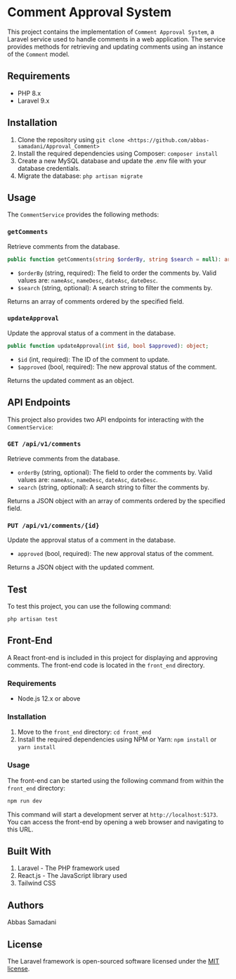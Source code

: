 
# Comment Approval System

This project contains the implementation of `Comment Approval System`, a Laravel service used to handle comments in a web application. The service provides methods for retrieving and updating comments using an instance of the `Comment` model.

## Requirements

- PHP 8.x
- Laravel 9.x

## Installation

1. Clone the repository using `git clone <https://github.com/abbas-samadani/Approval_Comment>`
2. Install the required dependencies using Composer: `composer install`
3. Create a new MySQL database and update the .env file with your database credentials.
4. Migrate the database: `php artisan migrate`

## Usage

The `CommentService` provides the following methods:

### `getComments`

Retrieve comments from the database.

```php
public function getComments(string $orderBy, string $search = null): array;
```

- `$orderBy` (string, required): The field to order the comments by. Valid values are: `nameAsc`, `nameDesc`, `dateAsc`, `dateDesc`.
- `$search` (string, optional): A search string to filter the comments by.

Returns an array of comments ordered by the specified field.

### `updateApproval`

Update the approval status of a comment in the database.

```php
public function updateApproval(int $id, bool $approved): object;
```

- `$id` (int, required): The ID of the comment to update.
- `$approved` (bool, required): The new approval status of the comment.

Returns the updated comment as an object.

## API Endpoints

This project also provides two API endpoints for interacting with the `CommentService`:

### `GET /api/v1/comments`

Retrieve comments from the database.

- `orderBy` (string, optional): The field to order the comments by. Valid values are: `nameAsc`, `nameDesc`, `dateAsc`, `dateDesc`.
- `search` (string, optional): A search string to filter the comments by.

Returns a JSON object with an array of comments ordered by the specified field.

### `PUT /api/v1/comments/{id}`

Update the approval status of a comment in the database.

- `approved` (bool, required): The new approval status of the comment.

Returns a JSON object with the updated comment.

## Test

To test this project, you can use the following command:

`php artisan test`


## Front-End

A React front-end is included in this project for displaying and approving comments. The front-end code is located in the `front_end` directory. 

### Requirements

- Node.js 12.x or above

### Installation

1. Move to the `front_end` directory: `cd front_end`
2. Install the required dependencies using NPM or Yarn: `npm install` or `yarn install`

### Usage

The front-end can be started using the following command from within the `front_end` directory:

```bash
npm run dev
```

This command will start a development server at `http://localhost:5173`. You can access the front-end by opening a web browser and navigating to this URL.

## Built With

1. Laravel - The PHP framework used
2. React.js - The JavaScript library used
3. Tailwind CSS

## Authors

Abbas Samadani

## License

The Laravel framework is open-sourced software licensed under the [MIT license](https://opensource.org/licenses/MIT).
